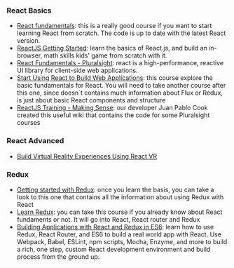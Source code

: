 ### React Basics
* [React fundamentals](https://tylermcginnis.com/courses/react-fundamentals/): this is a really good course if you want to start learning React from scratch. The code is up to date with the latest React version. 
* [ReactJS Getting Started](https://app.pluralsight.com/library/courses/react-js-getting-started/table-of-contents): learn the basics of React.js, and build an in-browser, math skills kids' game from scratch with it. 
* [React Fundamentals - Pluralsight](https://app.pluralsight.com/library/courses/react-fundamentals/table-of-contents): react is a high-performance, reactive UI library for client-side web applications.
* [Start Using React to Build Web Applications](https://egghead.io/courses/start-using-react-to-build-web-applications): this course explore the basic fundamentals for React. You will need to take another course after this one, since doesn´t contains much information about Flux or Redux, is just about basic React components and structure
* [ReactJS Training - Making Sense](https://github.com/makingsensetraining/ReactJS-Training): our developer Juan Pablo Cook created this useful wiki that contains the code for some Pluralsight courses 

### React Advanced
* [Build Virtual Reality Experiences Using React VR](https://egghead.io/courses/build-virtual-reality-experiences-using-react-vr)


### Redux
* [Getting started with Redux](https://egghead.io/courses/getting-started-with-redux): once you learn the basis, you can take a look to this one that contains all the information about using Redux with React
* [Learn Redux](https://learnredux.com/): you can take this course if you already know about React fundaments or not. It will go into React, React router and Redux
* [Building Applications with React and Redux in ES6](https://app.pluralsight.com/library/courses/react-redux-react-router-es6/table-of-contents): learn how to use Redux, React Router, and ES6 to build a real world app with React. Use Webpack, Babel, ESLint, npm scripts, Mocha, Enzyme, and more to build a rich, one step, custom React development environment and build process from the ground up.
